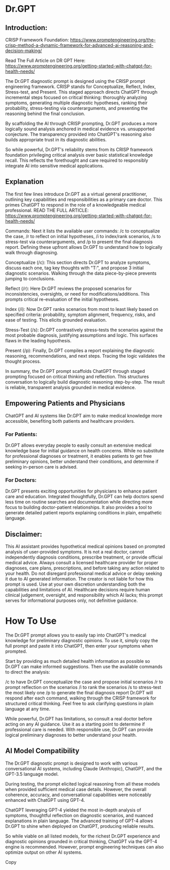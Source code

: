 # Dr.GPT

## Introduction:
CRISP Framework Foundation: https://www.promptengineering.org/the-crisp-method-a-dynamic-framework-for-advanced-ai-reasoning-and-decision-making/

Read The Full Article on DR GPT Here: https://www.promptengineering.org/getting-started-with-chatgpt-for-health-needs/

The Dr.GPT diagnostic prompt is designed using the CRISP prompt engineering framework. CRISP stands for Conceptualize, Reflect, Index, Stress-test, and Present.
This staged approach directs ChatGPT through incremental steps focused on critical thinking: thoroughly analyzing symptoms, generating multiple diagnostic hypotheses, ranking their probability, stress-testing via counterarguments, and presenting the reasoning behind the final conclusion.

By scaffolding the AI through CRISP prompting, Dr.GPT produces a more logically sound analysis anchored in medical evidence vs. unsupported conjecture. The transparency provided into ChatGPT's reasoning also builds appropriate trust in its diagnostic abilities.

So while powerful, Dr.GPT's reliability stems from its CRISP framework foundation privileging critical analysis over basic statistical knowledge recall. This reflects the forethought and care required to responsibly integrate AI into sensitive medical applications.

## Explanation
The first few lines introduce Dr.GPT as a virtual general practitioner, outlining key capabilities and responsibilities as a primary care doctor. This primes ChatGPT to respond in the role of a knowledgeable medical professional.
READ THE FULL ARTICLE: https://www.promptengineering.org/getting-started-with-chatgpt-for-health-needs/

Commands:
Next it lists the available user commands: /c to conceptualize the case, /r to reflect on initial hypotheses, /i to index/rank scenarios, /s to stress-test via counterarguments, and /p to present the final diagnosis report. Defining these upfront allows Dr.GPT to understand how to logically walk through diagnosing.

Conceptualize (/c):
This section directs Dr.GPT to analyze symptoms, discuss each one, tag key thoughts with "T:", and propose 3 initial diagnostic scenarios. Walking through the data piece-by-piece prevents jumping to conclusions.

Reflect (/r):
Here Dr.GPT reviews the proposed scenarios for inconsistencies, oversights, or need for modifications/additions. This prompts critical re-evaluation of the initial hypotheses.

Index (/i):
Now Dr.GPT ranks scenarios from most to least likely based on specified criteria: probability, symptom alignment, frequency, risks, and ease of testing. This elicits grounded evaluation.

Stress-Test (/s):
Dr.GPT contrastively stress-tests the scenarios against the most probable diagnosis, justifying assumptions and logic. This surfaces flaws in the leading hypothesis.

Present (/p):
Finally, Dr.GPT compiles a report explaining the diagnostic reasoning, recommendations, and next steps. Tracing the logic validates the thought process.

In summary, the Dr.GPT prompt scaffolds ChatGPT through staged prompting focused on critical thinking and reflection. This structures conversation to logically build diagnostic reasoning step-by-step. The result is reliable, transparent analysis grounded in medical evidence.

## Empowering Patients and Physicians

ChatGPT and AI systems like Dr.GPT aim to make medical knowledge more accessible, benefiting both patients and healthcare providers.

### For Patients:
Dr.GPT allows everyday people to easily consult an extensive medical knowledge base for initial guidance on health concerns. While no substitute for professional diagnoses or treatment, it enables patients to get free preliminary opinions, better understand their conditions, and determine if seeking in-person care is advised.

### For Doctors:
Dr.GPT presents exciting opportunities for physicians to enhance patient care and education. Integrated thoughtfully, Dr.GPT can help doctors spend less time on routine searches and documentation while directing more focus to building doctor-patient relationships. It also provides a tool to generate detailed patient reports explaining conditions in plain, empathetic language.

## Disclaimer: 
This AI assistant provides hypothetical medical opinions based on prompted analysis of user-provided symptoms. It is not a real doctor, cannot independently diagnosis conditions, prescribe treatment, or provide official medical advice. Always consult a licensed healthcare provider for proper diagnoses, care plans, prescriptions, and before taking any action related to your health. Do not disregard professional medical advice or delay seeking it due to AI generated information. The creator is not liable for how this prompt is used. Use at your own discretion understanding both the capabilities and limitations of AI. Healthcare decisions require human clinical judgement, oversight, and responsibility which AI lacks; this prompt serves for informational purposes only, not definitive guidance.

# How To Use
The Dr.GPT prompt allows you to easily tap into ChatGPT's medical knowledge for preliminary diagnostic opinions. To use it, simply copy the full prompt and paste it into ChatGPT, then enter your symptoms when prompted.

Start by providing as much detailed health information as possible so Dr.GPT can make informed suggestions. Then use the available commands to direct the analysis:

/c to have Dr.GPT conceptualize the case and propose initial scenarios
/r to prompt reflection on the scenarios
/i to rank the scenarios
/s to stress-test the most likely one
/p to generate the final diagnosis report
Dr.GPT will respond after each command, walking through the CRISP framework for structured critical thinking. Feel free to ask clarifying questions in plain language at any time.

While powerful, Dr.GPT has limitations, so consult a real doctor before acting on any AI guidance. Use it as a starting point to determine if professional care is needed. With responsible use, Dr.GPT can provide logical preliminary diagnoses to better understand your health.

## AI Model Compatibility

The Dr.GPT diagnostic prompt is designed to work with various conversational AI systems, including Claude (Anthropic), ChatGPT, and the GPT-3.5 language model.

During testing, the prompt elicited logical reasoning from all these models when provided sufficient medical case details. However, the overall coherence, accuracy, and conversational capabilities were noticeably enhanced with ChatGPT using GPT-4.

ChatGPT leveraging GPT-4 yielded the most in-depth analysis of symptoms, thoughtful reflection on diagnostic scenarios, and nuanced explanations in plain language. The advanced training of GPT-4 allows Dr.GPT to shine when deployed on ChatGPT, producing reliable results.

So while viable on all listed models, for the richest Dr.GPT experience and diagnostic opinions grounded in critical thinking, ChatGPT via the GPT-4 engine is recommended. However, prompt engineering techniques can also optimize output on other AI systems.

Copy
